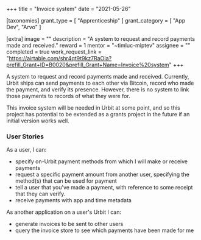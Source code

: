 +++
title = "Invoice system"
date = "2021-05-26"

[taxonomies]
grant_type = [ "Apprenticeship" ]
grant_category = [ "App Dev", "Arvo" ]

[extra]
image = ""
description = "A system to request and record payments made and received."
reward = 1
mentor = "~timluc-miptev"
assignee = ""
completed = true
work_request_link = "https://airtable.com/shr4qt9t9kz7RaOIa?prefill_Grant+ID=B0020&prefill_Grant+Name=Invoice%20system"
+++

A system to request and record payments made and received. Currently, Urbit ships can send payments to each other via Bitcoin, record who made the payment, and verify its presence. However, there is no system to link those payments to records of what they were for.

This invoice system will be needed in Urbit at some point, and so this project has potential to be extended as a grants project in the future if an initial version works well.

### User Stories

As a user, I can:

- specify on-Urbit payment methods from which I will make or receive payments
- request a specific payment amount from another user, specifying the method(s) that can be used for payment
- tell a user that you've made a payment, with reference to some receipt that they can verify.
- receive payments with app and time metadata

As another application on a user's Urbit I can:

- generate invoices to be sent to other users
- query the invoice store to see which payments have been made for me
